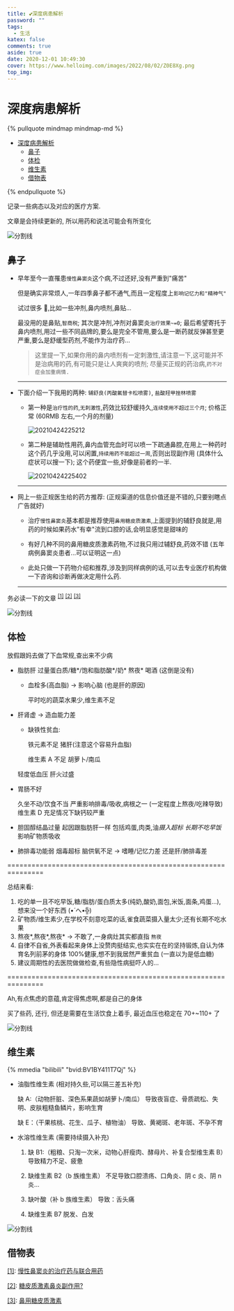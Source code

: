 ```yaml
---
title: 💕深度病患解析
password: ""
tags:
  - 生活
katex: false
comments: true
aside: true
date: 2020-12-01 10:49:30
cover: https://www.helloimg.com/images/2022/08/02/Z0E8Xg.png
top_img:
---
```


# 深度病患解析

<!--
 * @Author: Weidows
 * @Date: 2020-12-01 10:49:30
 * @LastEditors: Weidows
 * @LastEditTime: 2022-08-02 21:09:18
 * @FilePath: \Blog-private\source\_posts\life\Why-illness.md
 * @Description:
-->

{% pullquote mindmap mindmap-md %}

- [深度病患解析](#深度病患解析)
  - [鼻子](#鼻子)
  - [体检](#体检)
  - [维生素](#维生素)
  - [借物表](#借物表)

{% endpullquote %}

记录一些病态以及对应的医疗方案.

文章是会持续更新的, 所以用药和说法可能会有所变化

<a>![分割线](https://www.helloimg.com/images/2022/07/01/ZM0SoX.png)</a>

## 鼻子

- 早年至今一直罹患`慢性鼻窦炎`这个病,不过还好,没有严重到"痛苦"

  但是确实非常烦人,一年四季鼻子都不通气,而且一定程度上`影响记忆力和"精神气"`

  试过很多 💊,比如一些冲剂,鼻内喷剂,鼻贴...

  最没用的是鼻贴,`智商税`; 其次是冲剂,冲剂对鼻窦炎`治疗效果~=0`; 最后希望寄托于鼻内喷剂,用过一些不同品牌的,要么是完全不管用,要么是一断药就反弹甚至更严重,要么是舒缓型药剂,不能作为治疗药...

  > 这里提一下,如果你用的鼻内喷剂有一定刺激性,请注意一下,这可能并不是治病用的药,有可能只是让人爽爽的喷剂; 尽量买正规的药治病,`药不对症会加重病情.`

  ***

- 下面介绍一下我用的两种: `辅舒良(丙酸氟替卡松喷雾)`, `盐酸羟甲挫林喷雾`

  - 第一种是`治疗性的药`,`无刺激性`,药效比较舒缓持久,`连续使用不超过三个月`; 价格正常 (60RMB 左右,一个月的剂量)

    <img src="https://www.helloimg.com/images/2022/02/27/GVtc8Q.png" alt="20210424225212" />

  - 第二种是辅助性用药,鼻内血管充血时可以喷一下疏通鼻腔,在用上一种药时这个药几乎没用,可以闲置,`持续用药不能超过一周`,否则出现副作用 (具体什么症状可以搜一下); 这个药便宜一些,好像是前者的一半.

    <img src="https://www.helloimg.com/images/2022/02/27/GVt0pv.png" alt="20210424225402" />

  ***

- 网上一些正规医生给的药方推荐: (正规渠道的信息价值还是不错的,只要别瞎点广告就好)

  - 治疗`慢性鼻窦炎`基本都是推荐使用`鼻用糖皮质激素`,上面提到的辅舒良就是,用药的时候如果药水"有幸"流到口腔的话,会明显感觉是甜味的

  - 有好几种不同的鼻用糖皮质激素药物,不过我只用过辅舒良,药效不错 (五年病例鼻窦炎患者...可以证明这一点)

  - 此处只做一下药物介绍和推荐,涉及到同样病例的话,可以去专业医疗机构做一下咨询和诊断再做决定用什么药.

  ***

务必读一下的文章 <sup id='cite_ref-1'>[\[1\]](#cite_note-1)</sup> <sup id='cite_ref-2'>[\[2\]](#cite_note-2)</sup> <sup id='cite_ref-3'>[\[3\]](#cite_note-3)</sup>

<a>![分割线](https://www.helloimg.com/images/2022/07/01/ZM0SoX.png)</a>

## 体检

放假跟妈去做了下血常规,查出来不少病

- 脂肪肝
  过量蛋白质/糖*/饱和脂肪酸*/奶*
  熬夜*
  喝酒 (这倒是没有)

  - 血栓多(高血脂) -> 影响心脑 (也是肝的原因)

    平时吃的蔬菜水果少,维生素不足

- 肝肾虚 -> 造血能力差

  - 缺铁性贫血:

    铁元素不足 猪肝(注意这个容易升血脂)

    维生素 A 不足 胡萝卜/南瓜

  轻度低血压
  肝火过盛

- 胃肠不好

  久坐不动/饮食不当
  严重影响排毒/吸收,病根之一 (一定程度上熬夜/吃辣导致)
  维生素 D 充足情况下缺钙较严重

- 胆固醇结晶过量
  起因跟脂肪肝一样
  包括鸡蛋,肉类,油*摄入超标
  长期不吃早饭*
  影响矿物质吸收

- 肺排毒功能弱
  烟毒超标
  脑供氧不足 -> 嗜睡/记忆力差
  还是肝/肺排毒差

===============================================================

总结来看:

1. 吃的单一且不吃早饭,糖/脂肪/蛋白质太多(纯奶,酸奶,面包,米饭,面条,鸡蛋...),想来没一个好东西 (•́ へ•́╬)
2. 矿物质/维生素少,在学校不刻意吃菜的话,雀食蔬菜摄入量太少;还有长期不吃水果
3. 熬夜*,熬夜*,熬夜\* -> 不敢了,一身病灶其实都直指 `熬夜`
4. 自律不自省,外表看起来身体上没赘肉挺结实,也实实在在的坚持锻炼,自认为体育名列前茅的身体 100%健康,想不到我居然严重贫血 (一直以为是低血糖)
5. 建议周期性的去医院做做检查,有些隐性病挺吓人的...

===============================================================

Ah,有点焦虑的意蕴,肯定得焦虑啊,都是自己的身体

买了些药, 还行, 但还是需要在生活饮食上着手, 最近血压也稳定在 70+~110+ 了

<a>![分割线](https://www.helloimg.com/images/2022/07/01/ZM0SoX.png)</a>

## 维生素

{% mmedia "bilibili" "bvid:BV1BY411T7Qj" %}

- 油脂性维生素 (相对持久些,可以隔三差五补充)

  缺 A:（动物肝脏、深色系果蔬如胡萝卜/南瓜）
  导致夜盲症、骨质疏松、失明、皮肤粗糙鱼鳞片，影响生育

  缺 E：（干果核桃、花生、瓜子、植物油）
  导致、黄褐斑、老年斑、不孕不育

- 水溶性维生素 (需要持续摄入补充)

  1. 缺 B1:（粗粮、只淘一次米，动物心肝瘦肉、酵母片、补复合型维生素 B）
     导致精力不足、疲惫

  2. 缺维生素 B2（b 族维生素）
     不足导致口腔溃疡、口角炎、阴 c 炎、阴 n 炎…

  3. 缺叶酸（补 b 族维生素）
     导致：舌头痛

  4. 缺维生素 B7
     脱发、白发

<a>![分割线](https://www.helloimg.com/images/2022/07/01/ZM0SoX.png)</a>

## 借物表

<a name='cite_note-1' href='#cite_ref-1'>[1]</a>: [慢性鼻窦炎的治疗药与联合用药](https://m.medlive.cn/cms/research/157125)

<a name='cite_note-2' href='#cite_ref-2'>[2]</a>: [糖皮质激素鼻炎副作用?](https://wapask-mip.39.net/bdsshz/question/60154095.html)

<a name='cite_note-3' href='#cite_ref-3'>[3]</a>: [鼻用糖皮质激素](https://m.baidu.com/bh/m/detail/kg_14979163500798759371)
